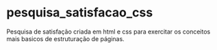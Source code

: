 # pesquisa_satisfacao_css
Pesquisa de satisfação criada em html e css para exercitar os conceitos mais basicos de estruturação de páginas.

